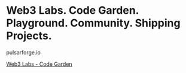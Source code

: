 # Web3 Labs. Code Garden. Playground. Community. Shipping Projects.
pulsarforge.io

[Web3 Labs - Code Garden](./public/images/readme-v1.png)